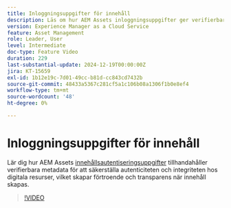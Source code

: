 ```yaml
---
title: Inloggningsuppgifter för innehåll
description: Läs om hur AEM Assets inloggningsuppgifter ger verifierbara metadata för att säkerställa autenticiteten och integriteten hos digitala resurser.
version: Experience Manager as a Cloud Service
feature: Asset Management
role: Leader, User
level: Intermediate
doc-type: Feature Video
duration: 229
last-substantial-update: 2024-12-19T00:00:00Z
jira: KT-15659
exl-id: 1b12e19c-7d01-49cc-b81d-cc843cd7432b
source-git-commit: 48433a5367c281cf5a1c106b08a1306f1b0e8ef4
workflow-type: tm+mt
source-wordcount: '48'
ht-degree: 0%

---
```



# Inloggningsuppgifter för innehåll

Lär dig hur AEM Assets [innehållsautentiseringsuppgifter](https://experienceleague.adobe.com/sv/docs/experience-manager-cloud-service/content/assets/assets-view/content-credentials) tillhandahåller verifierbara metadata för att säkerställa autenticiteten och integriteten hos digitala resurser, vilket skapar förtroende och transparens när innehåll skapas.

>[!VIDEO](https://video.tv.adobe.com/v/3441715/?learn=on&enablevpops&captions=swe)
